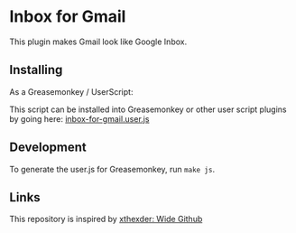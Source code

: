 Inbox for Gmail
===============

This plugin makes Gmail look like Google Inbox.

Installing
----------

As a Greasemonkey / UserScript:

This script can be installed into Greasemonkey or other user script plugins by going here: [inbox-for-gmail.user.js](https://raw.githubusercontent.com/nielsschroyen/inbox-for-gmail/master/build/inbox-for-gmail.user.js)

Development
-----------

To generate the user.js for Greasemonkey, run `make js`.

Links
-----
This repository is inspired by [xthexder: Wide Github](https://github.com/xthexder/wide-github)